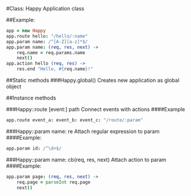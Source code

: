 #Class: Happy
Application class

##Example:
```coffee
app = new Happy
app.route hello: "/hello/:name"
app.param name: /^[A-Z][a-z]*$/
app.param name: (req, res, next) ->
	req.name = req.params.name
	next()
app.action hello (req, res) ->
	res.end "Hello, #{req.name}!"
```

##Static methods
###Happy.global()
Creates new application as global object

##Instance methods

###Happy::route [event:] path
Connect events with actions
####Example
```coffee
app.route event_a: event_b: event_c: "/route/:param"
```

###Happy::param name: re
Attach regular expression to param
####Example:
```coffee
app.param id: /^\d+$/
```

###Happy::param name: cb(req, res, next)
Attach action to param
####Example:
```coffee
app.param page: (req, res, next) ->
	req.page = parseInt req.page
	next()
```
